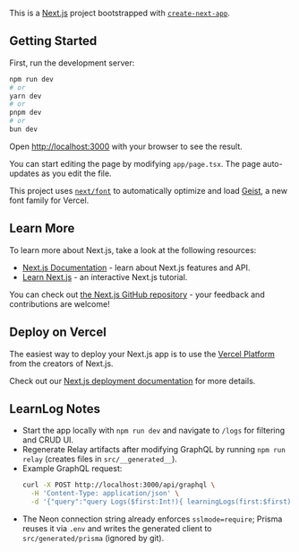 This is a [Next.js](https://nextjs.org) project bootstrapped with [`create-next-app`](https://nextjs.org/docs/app/api-reference/cli/create-next-app).

## Getting Started

First, run the development server:

```bash
npm run dev
# or
yarn dev
# or
pnpm dev
# or
bun dev
```

Open [http://localhost:3000](http://localhost:3000) with your browser to see the result.

You can start editing the page by modifying `app/page.tsx`. The page auto-updates as you edit the file.

This project uses [`next/font`](https://nextjs.org/docs/app/building-your-application/optimizing/fonts) to automatically optimize and load [Geist](https://vercel.com/font), a new font family for Vercel.

## Learn More

To learn more about Next.js, take a look at the following resources:

- [Next.js Documentation](https://nextjs.org/docs) - learn about Next.js features and API.
- [Learn Next.js](https://nextjs.org/learn) - an interactive Next.js tutorial.

You can check out [the Next.js GitHub repository](https://github.com/vercel/next.js) - your feedback and contributions are welcome!

## Deploy on Vercel

The easiest way to deploy your Next.js app is to use the [Vercel Platform](https://vercel.com/new?utm_medium=default-template&filter=next.js&utm_source=create-next-app&utm_campaign=create-next-app-readme) from the creators of Next.js.

Check out our [Next.js deployment documentation](https://nextjs.org/docs/app/building-your-application/deploying) for more details.

## LearnLog Notes

- Start the app locally with `npm run dev` and navigate to `/logs` for filtering and CRUD UI.
- Regenerate Relay artifacts after modifying GraphQL by running `npm run relay` (creates files in `src/__generated__`).
- Example GraphQL request:
  ```bash
  curl -X POST http://localhost:3000/api/graphql \
    -H 'Content-Type: application/json' \
    -d '{"query":"query Logs($first:Int!){ learningLogs(first:$first){ edges { node { id title } } } }","variables":{"first":5}}'
  ```
- The Neon connection string already enforces `sslmode=require`; Prisma reuses it via `.env` and writes the generated client to `src/generated/prisma` (ignored by git).

